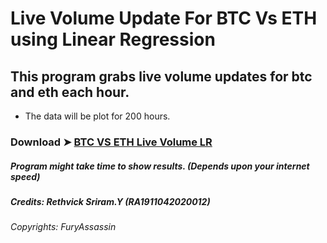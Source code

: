 # Live Volume Update For BTC Vs ETH using Linear Regression

## This program grabs live volume updates for btc and eth each hour.
- The data will be plot for 200 hours.

### Download  ➤ [BTC VS ETH Live Volume LR](https://file.io/OnHKm4Xy2O6B)

##### Program might take time to show results. (Depends upon your internet speed)





##### Credits: Rethvick Sriram.Y (RA1911042020012)

###### Copyrights: FuryAssassin
